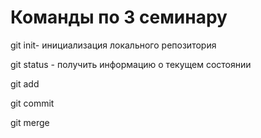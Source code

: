 # Команды по 3 семинару
git init- инициализация локального репозитория 

git status - получить информацию о текущем состоянии

 git add 

 git commit

 git merge
 
 

 